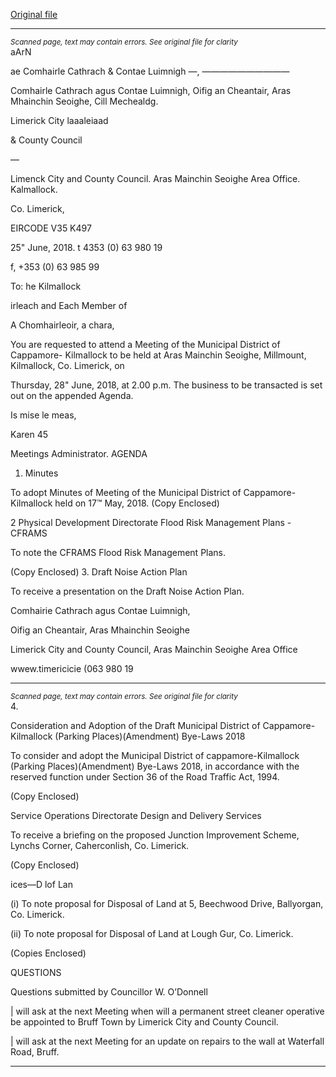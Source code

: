 [Original file](https://www.limerick.ie/sites/default/files/media/documents/2018-06/00%20Agenda%2028th%20June%2C%202018.pdf)

---
*<small>Scanned page, text may contain errors. See original file for clarity</small>*  
aArN

ae Comhairle Cathrach
& Contae Luimnigh
—, ——————————

Comhairle Cathrach agus Contae Luimnigh,
Oifig an Cheantair, Aras Mhainchin Seoighe,
Cill Mechealdg.

Limerick City laaaleiaad

& County Council

—

Limenck City and County Council.
Aras Mainchin Seoighe Area Office.
Kalmallock.

Co. Limerick,

EIRCODE V35 K497

25" June, 2018. t 4353 (0) 63 980 19

f, +353 (0) 63 985 99

To: he
Kilmallock

irleach and Each Member of

A Chomhairleoir, a chara,

You are requested to attend a Meeting of the Municipal District of Cappamore-
Kilmallock to be held at Aras Mainchin Seoighe, Millmount, Kilmallock, Co. Limerick, on

Thursday, 28" June, 2018, at 2.00 p.m. The business to be transacted is set out on the
appended Agenda.

Is mise le meas,

Karen 45

Meetings Administrator.
AGENDA
1. Minutes

To adopt Minutes of Meeting of the Municipal District of Cappamore-Kilmallock
held on 17™ May, 2018.
(Copy Enclosed)

2 Physical Development Directorate
Flood Risk Management Plans - CFRAMS

To note the CFRAMS Flood Risk Management Plans.

(Copy Enclosed)
3. Draft Noise Action Plan

To receive a presentation on the Draft Noise Action Plan.

Comhairie Cathrach agus Contae Luimnigh,

Oifig an Cheantair, Aras Mhainchin Seoighe

Limerick City and County Council, Aras Mainchin Seoighe Area Office

wwew.timericicie
(063 980 19


---
*<small>Scanned page, text may contain errors. See original file for clarity</small>*  
4.

Consideration and Adoption of the Draft Municipal District of Cappamore-
Kilmallock (Parking Places)(Amendment) Bye-Laws 2018

To consider and adopt the Municipal District of cappamore-Kilmallock (Parking
Places)(Amendment) Bye-Laws 2018, in accordance with the reserved function
under Section 36 of the Road Traffic Act, 1994.

(Copy Enclosed)

Service Operations Directorate
Design and Delivery Services

To receive a briefing on the proposed Junction Improvement Scheme, Lynchs
Corner, Caherconlish, Co. Limerick.

(Copy Enclosed)

ices—D lof Lan

(i) To note proposal for Disposal of Land at 5, Beechwood Drive, Ballyorgan,
Co. Limerick.

(ii) To note proposal for Disposal of Land at Lough Gur, Co. Limerick.

(Copies Enclosed)

QUESTIONS

Questions submitted by Councillor W. O’Donnell

| will ask at the next Meeting when will a permanent street cleaner operative be
appointed to Bruff Town by Limerick City and County Council.

| will ask at the next Meeting for an update on repairs to the wall at Waterfall
Road, Bruff.


---
